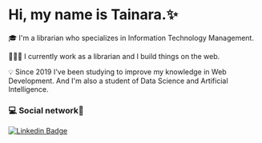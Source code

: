 # Hi, my name is Tainara.✨

  🎓 I'm a librarian who specializes in Information Technology Management.

  👩🏽‍💻 I currently work as a librarian and I build things on the web.

  💡 Since 2019 I've been studying to improve my knowledge in Web Development. And I'm also a student of Data Science and Artificial Intelligence.

  ### 💻 Social network🤝

  [![Linkedin Badge](https://img.shields.io/badge/-LinkedIn-blue?style=flat-square&logo=Linkedin&logoColor=white&link=https://www.linkedin.com/in/tainara-almeida-b139461b1/)](https://www.linkedin.com/in/tainara-almeida-b139461b1/)
